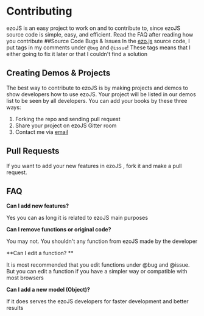 # Contributing
ezoJS is an easy project to work on and to contribute to, since ezoJS source code is simple, easy, and efficient. Read the FAQ after reading how you contribute
##Source Code Bugs & Issues
In the [ezo.js](src/ezo.js) source code, I put tags in my comments under `@bug` and `@issue`! These tags means that I either going to fix it later or that I couldn't find a solution
## Creating Demos & Projects
The best way to contribute to ezoJS  is by making projects and demos to show developers how to use ezoJS. Your project will be listed in our demos list to be seen by all developers. You can add your books by these three ways:
1. Forking the repo and sending pull request
2. Share your project on ezoJS Gitter room
3. Contact me via [email](naji-newman-2000@hotmail.com)

## Pull Requests
If you want to add your new features in ezoJS , fork it and make a pull request.
## FAQ
**Can I add new features?**

Yes you can as long it is related to ezoJS main purposes

**Can I remove functions or original code?**

You may not. You shouldn't any function from ezoJS made by the developer

**Can I edit a function? **

It is most recommended that you edit functions under @bug and @issue. But you can edit a function if you have a simpler way or compatible with most browsers

**Can I add a new model (Object)?**

If it does serves the ezoJS developers for faster development and better results

